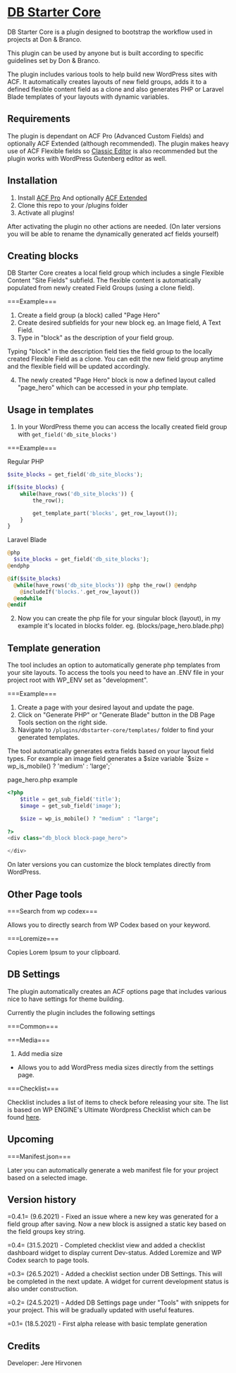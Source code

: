 # [DB Starter Core](https://www.donbranco.fi/)

DB Starter Core is a plugin designed to bootstrap the workflow used in projects at Don & Branco.

This plugin can be used by anyone but is built according to specific guidelines set by Don & Branco.

The plugin includes various tools to help build new WordPress sites with ACF. It automatically creates layouts of new field groups, adds it to a defined flexible content field as a clone and also generates PHP or Laravel Blade templates of your layouts with dynamic variables.

## Requirements

The plugin is dependant on ACF Pro (Advanced Custom Fields) and optionally ACF Extended (although recommended). The plugin makes heavy use of ACF Flexible fields so [Classic Editor](https://wordpress.org/plugins/classic-editor/) is also recommended but the plugin works with WordPress Gutenberg editor as well.

## Installation

1. Install [ACF Pro](https://www.advancedcustomfields.com/) And optionally [ACF Extended](https://wordpress.org/plugins/acf-extended/)
2. Clone this repo to your /plugins folder
3. Activate all plugins!

After activating the plugin no other actions are needed. (On later versions you will be able to rename the dynamically generated acf fields yourself)

## Creating blocks

DB Starter Core creates a local field group which includes a single Flexible Content "Site Fields" subfield. The flexible content is automatically populated from newly created Field Groups (using a clone field).

===Example===

1. Create a field group (a block) called "Page Hero"
2. Create desired subfields for your new block eg. an Image field, A Text Field.
3. Type in "block" as the description of your field group.

Typing "block" in the description field ties the field group to the locally created Flexible Field as a clone. You can edit the new field group anytime and the flexible field will be updated accordingly. 

4. The newly created "Page Hero" block is now a defined layout called "page_hero" which can be accessed in your php template.

## Usage in templates

1. In your WordPress theme you can access the locally created field group with `get_field('db_site_blocks')`

===Example===

Regular PHP
```php
$site_blocks = get_field('db_site_blocks');

if($site_blocks) {
    while(have_rows('db_site_blocks')) {
        the_row();

        get_template_part('blocks', get_row_layout());
    }
}
```

Laravel Blade
```php
@php
  $site_blocks = get_field('db_site_blocks');
@endphp

@if($site_blocks)
  @while(have_rows('db_site_blocks')) @php the_row() @endphp
    @includeIf('blocks.'.get_row_layout())
  @endwhile
@endif
```

2. Now you can create the php file for your singular block (layout), in my example it's located in blocks folder.
eg. (blocks/page_hero.blade.php)

## Template generation

The tool includes an option to automatically generate php templates from your site layouts. To access the tools you need to have an .ENV file in your project root with WP_ENV set as "development". 

===Example===

1. Create a page with your desired layout and update the page.
2. Click on "Generate PHP" or "Generate Blade" button in the DB Page Tools section on the right side.
3. Navigate to `/plugins/dbstarter-core/templates/` folder to find your generated templates.

The tool automatically generates extra fields based on your layout field types. For example an image field generates a $size variable `$size = wp_is_mobile() ? 'medium' : 'large';`

page_hero.php example
```php
<?php
    $title = get_sub_field('title');
    $image = get_sub_field('image'); 

    $size = wp_is_mobile() ? "medium" : "large";
	
?>
<div class="db_block block-page_hero">

</div>
```

On later versions you can customize the block templates directly from WordPress.

## Other Page tools

===Search from wp codex===

Allows you to directly search from WP Codex based on your keyword.

===Loremize===

Copies Lorem Ipsum to your clipboard.

## DB Settings

The plugin automatically creates an ACF options page that includes various nice to have settings for theme building. 

Currently the plugin includes the following settings

===Common===

===Media===

1. Add media size
- Allows you to add WordPress media sizes directly from the settings page.

===Checklist===

Checklist includes a list of items to check before releasing your site. The list is based on WP ENGINE's Ultimate Wordpress Checklist which can be found [here](https://wpengine.com/wp-content/uploads/2016/03/WP-EBK-PreLaunchCheck-Torque-v05-PUB.pdf).

## Upcoming

===Manifest.json===

Later you can automatically generate a web manifest file for your project based on a selected image.

## Version history

=0.4.1= (9.6.2021) - Fixed an issue where a new key was generated for a field group after saving. Now a new block is assigned a static key based on the field groups key string.

=0.4= (31.5.2021) - Completed checklist view and added a checklist dashboard widget to display current Dev-status. Added Loremize and WP Codex search to page tools.

=0.3= (26.5.2021) - Added a checklist section under DB Settings. This will be completed in the next update. A widget for current development status is also under construction.

=0.2= (24.5.2021) - Added DB Settings page under "Tools" with snippets for your project. This will be gradually updated with useful features.

=0.1= (18.5.2021) - First alpha release with basic template generation

## Credits

Developer: Jere Hirvonen
